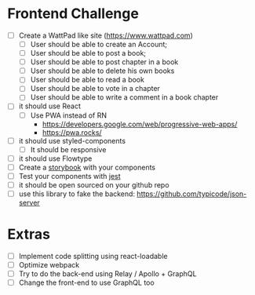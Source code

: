 # Frontend Challenge

- [ ] Create a WattPad like site (https://www.wattpad.com)
    - [ ] User should be able to create an Account;
    - [ ] User should be able to post a book;
    - [ ] User should be able to post chapter in a book
    - [ ] User should be able to delete his own books
    - [ ] User should be able to read a book
    - [ ] User should be able to vote in a chapter
    - [ ] User should be able to write a comment in a book chapter
    
- [ ] it should use React
    - [ ] Use PWA instead of RN
        * https://developers.google.com/web/progressive-web-apps/
        * https://pwa.rocks/
- [ ] it should use styled-components
    - [ ] It should be responsive
- [ ] it should use Flowtype
- [ ] Create a [storybook] with your components
- [ ] Test your components with [jest]
- [ ] it should be open sourced on your github repo
- [ ] use this library to fake the backend: https://github.com/typicode/json-server

# Extras
- [ ] Implement code splitting using react-loadable
- [ ] Optimize webpack
- [ ] Try to do the back-end using Relay / Apollo + GraphQL
- [ ] Change the front-end to use GraphQL too

[storybook]: https://github.com/storybooks/storybook
[jest]: https://jest-everywhere.now.sh
